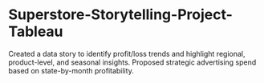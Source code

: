 # Superstore-Storytelling-Project-Tableau
Created a data story to identify profit/loss trends and highlight regional, product-level, and seasonal insights. Proposed strategic advertising spend based on state-by-month profitability.
